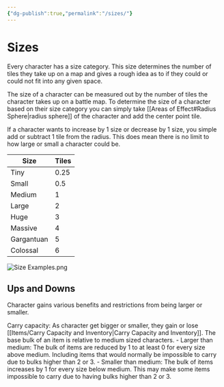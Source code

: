 ```yaml
---
{"dg-publish":true,"permalink":"/sizes/"}
---
```


# Sizes
Every character has a size category. This size determines the number of tiles they take up on a map and gives a rough idea as to if they could or could not fit into any given space.

The size of a character can be measured out by the number of tiles the character takes up on a battle map. To determine the size of a character based on their size category you can simply take [[Areas of Effect#Radius Sphere\|radius sphere]] of the character and add the center point tile.

If a character wants to increase by 1 size or decrease by 1 size, you simple add or subtract 1 tile from the radius. This does mean there is no limit to how large or small a character could be.

| Size       | Tiles |
| ---------- | ----- |
| Tiny |  0.25 |
|Small      | 0.5   |
| Medium     | 1     |
| Large      | 2     |
| Huge       | 3     |
| Massive    | 4     |
| Gargantuan | 5     |
| Colossal   | 6     |

![Size Examples.png](/img/user/Images/Size%20Examples.png)

## Ups and Downs
Character gains various benefits and restrictions from being larger or smaller.

Carry capacity:
As character get bigger or smaller, they gain or lose [[Items/Carry Capacity and Inventory\|Carry Capacity and Inventory]]. The base bulk of an item is relative to medium sized characters.
	- Larger than medium: The bulk of items are reduced by 1 to at least 0 for every size above medium. Including items that would normally be impossible to carry due to bulks higher than 2 or 3.
	- Smaller than medium: The bulk of items increases by 1 for every size below medium. This may make some items impossible to carry due to having bulks higher than 2 or 3.